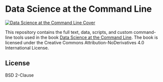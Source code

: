 Data Science at the Command Line
================================

[![Data Science at the Command Line Cover](http://datascienceatthecommandline.com/images/cover.png)](http://datascienceatthecommandline.com)

This repository contains the full text, data, scripts, and custom command-line tools used in the book [Data Science at the Command Line](http://datascienceatthecommandline.com). The book is licensed under the Creative Commons Attribution-NoDerivatives 4.0 International License.

## License

BSD 2-Clause
